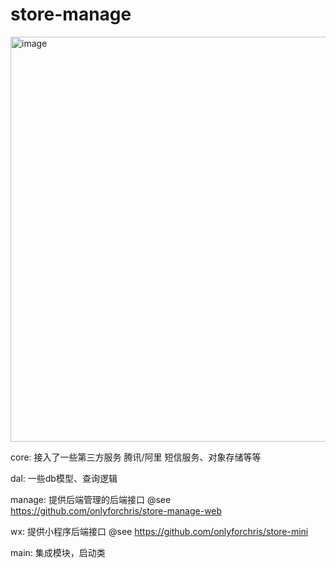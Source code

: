 # store-manage

<img width="648" alt="image" src="https://github.com/onlyforchris/store-manage/assets/122779653/79fe61d2-8010-4a0c-bfff-f3d6a105b157">

core:   接入了一些第三方服务 腾讯/阿里 短信服务、对象存储等等

dal:    一些db模型、查询逻辑

manage: 提供后端管理的后端接口 @see https://github.com/onlyforchris/store-manage-web

wx:     提供小程序后端接口 @see https://github.com/onlyforchris/store-mini

main:   集成模块，启动类

